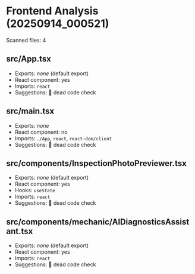 # Frontend Analysis (20250914_000521)

Scanned files: 4

## src/App.tsx
- Exports: _none_ (default export)
- React component: yes
- Imports: `react`
- Suggestions: 🧹 dead code check

## src/main.tsx
- Exports: _none_
- React component: no
- Imports: `./App`, `react`, `react-dom/client`
- Suggestions: 🧹 dead code check

## src/components/InspectionPhotoPreviewer.tsx
- Exports: _none_ (default export)
- React component: yes
- Hooks: `useState`
- Imports: `react`
- Suggestions: 🧹 dead code check

## src/components/mechanic/AIDiagnosticsAssistant.tsx
- Exports: _none_ (default export)
- React component: yes
- Imports: `react`
- Suggestions: 🧹 dead code check

